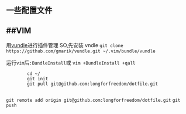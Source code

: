 一些配置文件   
---------------------------------------------------

##VIM 
---------------------------------------
用[vundle](https://github.com/gmarik/vundle)进行插件管理
SO,先安装 vndle `git clone https://github.com/gmarik/vundle.git ~/.vim/bundle/vundle`    


运行`vim`后`:BundleInstall`或 `vim +BundleInstall +qall`


```
		cd ~/
		git init
		git pull git@github.com:longforfreedom/dotfile.git
        
```
        
`git remote add origin git@github.com:longforfreedom/dotfile.git`
`git push`  
